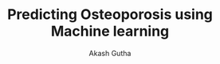 ---
  layout: post
  title: Predicting Osteoporosis using Machine learning
  subtitle: 
  tags: 
  categories: 
    - machine learning
  author: Akash Gutha
  header_img: img/main-bg.jpg
---